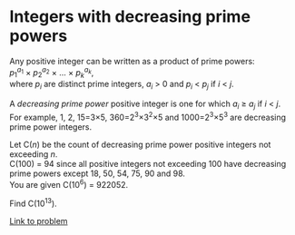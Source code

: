 # Integers with decreasing prime powers

<p>Any positive integer can be written as a product of prime powers: <var>p</var><sub>1</sub><sup><var>a</var><sub>1</sub></sup> × <var>p</var><sub>2</sub><sup><var>a</var><sub>2</sub></sup> × ... × <var>p<sub>k</sub><sup>a<sub>k</sub></sup></var>,<br />
where <var>p<sub>i</sub></var> are distinct prime integers, <var>a<sub>i</sub></var> &gt; 0 and <var>p<sub>i</sub></var> &lt; <var>p<sub>j</sub></var> if <var>i</var> &lt; <var>j</var>.</p>

<p>A <i>decreasing prime power</i> positive integer is one for which <var>a<sub>i</sub></var> ≥ <var>a<sub>j</sub></var> if <var>i</var> &lt; <var>j</var>.<br />
For example, 1, 2, 15=3×5, 360=2<sup>3</sup>×3<sup>2</sup>×5 and 1000=2<sup>3</sup>×5<sup>3</sup> are decreasing prime power integers.</p>

<p>Let C(<var>n</var>) be the count of decreasing prime power positive integers not exceeding <var>n</var>.<br />
C(100) = 94 since all positive integers not exceeding 100 have decreasing prime powers except 18, 50, 54, 75, 90 and 98.<br />
You are given C(10<sup>6</sup>) = 922052.</p>

<p>Find C(10<sup>13</sup>).</p>


[Link to problem](https://projecteuler.net/problem=578)
